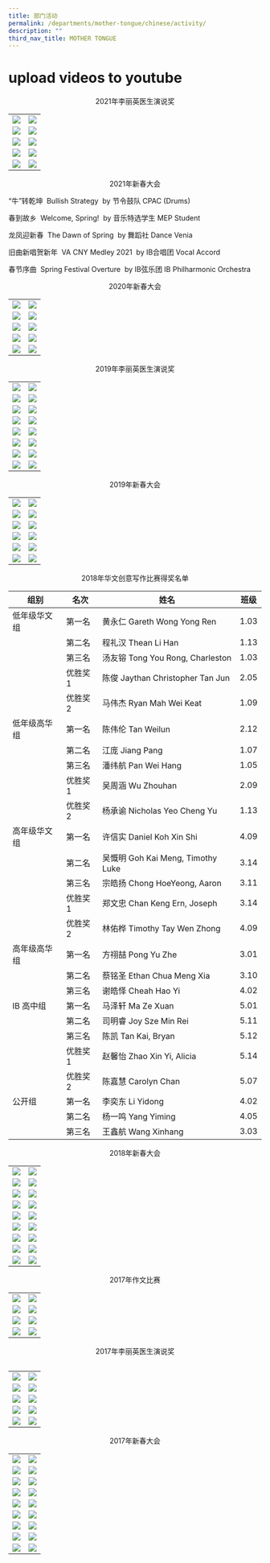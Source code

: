 ```yaml
---
title: 部门活动
permalink: /departments/mother-tongue/chinese/activity/
description: ""
third_nav_title: MOTHER TONGUE
---
```

# upload videos to youtube

<center>2021年李丽英医生演说奖</center>

|   |   |
|---|---|
|  ![](/images/Our%20Departments/Chinese/Activity/2021LLE1-300x200.jpg) |   ![](/images/Our%20Departments/Chinese/Activity/2021LLE2-300x200.jpg)  |
|   ![](/images/Our%20Departments/Chinese/Activity/2021LLE3-300x200.jpg)  |   ![](/images/Our%20Departments/Chinese/Activity/2021LLE4-300x200.jpg)  |
|    ![](/images/Our%20Departments/Chinese/Activity/2021LLE5-300x200.jpg) |   ![](/images/Our%20Departments/Chinese/Activity/2021LLE6-300x200.jpg)  |
|    ![](/images/Our%20Departments/Chinese/Activity/2021LLE7-300x200.jpg) |   ![](/images/Our%20Departments/Chinese/Activity/2021LLE-300x200.jpg)  |
|    ![](/images/Our%20Departments/Chinese/Activity/2021LLE9-300x200.jpg) |   ![](/images/Our%20Departments/Chinese/Activity/2021LLE10-300x200.jpg)  |

<center>2021年新春大会</center>


“牛”转乾坤  Bullish Strategy  by 节令鼓队 CPAC (Drums)

春到故乡  Welcome, Spring!  by 音乐特选学生 MEP Student



龙凤迎新春  The Dawn of Spring  by 舞蹈社 Dance Venia



旧曲新唱贺新年  VA CNY Medley 2021  by IB合唱团 Vocal Accord



春节序曲  Spring Festival Overture  by IB弦乐团 IB Philharmonic Orchestra


<center>2020年新春大会</center>

|   |   |
|---|---|
| ![](/images/Our%20Departments/Chinese/Activity/5-300x200.jpg)  |  ![](/images/Our%20Departments/Chinese/Activity/2-300x200.jpg)   |
| ![](/images/Our%20Departments/Chinese/Activity/3-300x200.jpg)  |  ![](/images/Our%20Departments/Chinese/Activity/1-300x200.jpg)   |
| ![](/images/Our%20Departments/Chinese/Activity/6-300x200.jpg)  |  ![](/images/Our%20Departments/Chinese/Activity/7-300x200.jpg)   |
| ![](/images/Our%20Departments/Chinese/Activity/8-300x214.jpg)  |  ![](/images/Our%20Departments/Chinese/Activity/9-300x200.jpg)   |
| ![](/images/Our%20Departments/Chinese/Activity/10-300x200.jpg)  |  ![](/images/Our%20Departments/Chinese/Activity/4-300x200.jpg)   |

<center>2019年李丽英医生演说奖</center>


|   |   |
|---|---|
| ![](/images/Our%20Departments/Chinese/Activity/2019-LLE-1-300x200.jpg)  | ![](/images/Our%20Departments/Chinese/Activity/2019-LLE-2-300x200.jpg)   |
| ![](/images/Our%20Departments/Chinese/Activity/2019-LLE-3-300x200.jpg)  | ![](/images/Our%20Departments/Chinese/Activity/2019-LLE-4-300x234.jpg)   |
| ![](/images/Our%20Departments/Chinese/Activity/2019-LLE-5-300x200.jpg)  | ![](/images/Our%20Departments/Chinese/Activity/2019-LLE-6-300x200.jpg)   |
| ![](/images/Our%20Departments/Chinese/Activity/2019-LLE-7-300x200.jpg)  | ![](/images/Our%20Departments/Chinese/Activity/2019-LLE-8-300x200.jpg)   |
| ![](/images/Our%20Departments/Chinese/Activity/2019-LLE-9-300x200.jpg)  | ![](/images/Our%20Departments/Chinese/Activity/2019-LLE-10-300x200.jpg)   |
| ![](/images/Our%20Departments/Chinese/Activity/2019-LLE-11-300x200.jpg)  | ![](/images/Our%20Departments/Chinese/Activity/2019-LLE-12-300x200.jpg)   |
| ![](/images/Our%20Departments/Chinese/Activity/2019-LLE-13-300x200.jpg)  | ![](/images/Our%20Departments/Chinese/Activity/2019-LLE-14-300x200.jpg)   |
| ![](/images/Our%20Departments/Chinese/Activity/2019-LLE-15-300x200.jpg)  | ![](/images/Our%20Departments/Chinese/Activity/2019-LLE-16-300x200.jpg)   |

<center>2019年新春大会</center>


|   |   |
|---|---|
|  ![](/images/Our%20Departments/Chinese/Activity/2019-CNY10-300x200.jpg) |   ![](/images/Our%20Departments/Chinese/Activity/2019-CNY2-300x200.jpg)   |
|  ![](/images/Our%20Departments/Chinese/Activity/2019-CNY1-300x200.jpg) |   ![](/images/Our%20Departments/Chinese/Activity/2019-CNY3-300x200.jpg)   |
|  ![](/images/Our%20Departments/Chinese/Activity/2019-CNY9-300x200.jpg) |   ![](/images/Our%20Departments/Chinese/Activity/2019-CNY4-300x200.jpg)   |
|  ![](/images/Our%20Departments/Chinese/Activity/2019-CNY5-300x200.jpg) |   ![](/images/Our%20Departments/Chinese/Activity/2019-CNY6-300x200.jpg)   |
|  ![](/images/Our%20Departments/Chinese/Activity/2019-CNY7-300x200.jpg) |   ![](/images/Our%20Departments/Chinese/Activity/2019-CNY8-300x200.jpg)   |
|  ![](/images/Our%20Departments/Chinese/Activity/2019-CNY11-300x200.jpg) |   ![](/images/Our%20Departments/Chinese/Activity/2019-CNY12-300x200.jpg)   |




<center>2018年华文创意写作比赛得奖名单</center>

| 组别         | 名次    | 姓名                              | 班级 |
|--------------|---------|----------|------|
| 低年级华文组 | 第一名  | 黄永仁 Gareth Wong Yong Ren       | 1.03 |
|              | 第二名  | 程礼汉 Thean Li Han               | 1.13 |
|              | 第三名  | 汤友镕 Tong You Rong, Charleston  | 1.03 |
|              | 优胜奖1 | 陈俊 Jaythan Christopher Tan Jun  | 2.05 |
|              | 优胜奖2 | 马伟杰 Ryan Mah Wei Keat          | 1.09 |
| 低年级高华组 | 第一名  | 陈伟伦 Tan Weilun                 | 2.12 |
|              | 第二名  | 江庞 Jiang Pang                   | 1.07 |
|              | 第三名  | 潘纬航 Pan Wei Hang               | 1.05 |
|              | 优胜奖1 | 吴周涵 Wu Zhouhan                 | 2.09 |
|              | 优胜奖2 | 杨承谕 Nicholas Yeo Cheng Yu      | 1.13 |
| 高年级华文组 | 第一名  | 许信实 Daniel Koh Xin Shi         | 4.09 |
|              | 第二名  | 吴慨明 Goh Kai Meng, Timothy Luke | 3.14 |
|              | 第三名  | 宗皓扬 Chong HoeYeong, Aaron      | 3.11 |
|              | 优胜奖1 | 郑文忠 Chan Keng Ern, Joseph      | 3.14 |
|              | 优胜奖2 | 林佑桦 Timothy Tay Wen Zhong      | 4.09 |
| 高年级高华组 | 第一名  | 方祤喆 Pong Yu Zhe                | 3.01 |
|              | 第二名  | 蔡铭圣 Ethan Chua Meng Xia        | 3.10 |
|              | 第三名  | 谢皓怿 Cheah Hao Yi               | 4.02 |
| IB 高中组    | 第一名  | 马泽轩 Ma Ze Xuan                 | 5.01 |
|              | 第二名  | 司明睿 Joy Sze Min Rei            | 5.11 |
|              | 第三名  | 陈凯 Tan Kai, Bryan               | 5.12 |
|              | 优胜奖1 | 赵馨怡 Zhao Xin Yi, Alicia        | 5.14 |
|              | 优胜奖2 | 陈嘉慧 Carolyn Chan               | 5.07 |
| 公开组       | 第一名  | 李奕东 Li Yidong                  | 4.02 |
|              | 第二名  | 杨一鸣 Yang Yiming                | 4.05 |
|              | 第三名  | 王鑫航 Wang Xinhang               | 3.03 |

<center>2018年新春大会</center>

|   |   |
|---|---|
|  ![](/images/Our%20Departments/Chinese/Activity/2018-CNY-1-300x200.jpg) |  ![](/images/Our%20Departments/Chinese/Activity/2018-CNY-2-300x200.jpg)  |
|  ![](/images/Our%20Departments/Chinese/Activity/2018-CNY-3-300x199.jpg) |  ![](/images/Our%20Departments/Chinese/Activity/2018-CNY-4-300x200.jpg)  |
|  ![](/images/Our%20Departments/Chinese/Activity/2018-CNY-5-300x200.jpg) |  ![](/images/Our%20Departments/Chinese/Activity/2018-CNY-6-300x199.jpg)  |
|  ![](/images/Our%20Departments/Chinese/Activity/2018-CNY-7-300x200.jpg) |  ![](/images/Our%20Departments/Chinese/Activity/2018-CNY-8-300x200.jpg)  |
|  ![](/images/Our%20Departments/Chinese/Activity/2018-CNY-9-300x199.jpg) |  ![](/images/Our%20Departments/Chinese/Activity/2018-CNY-10-300x200.jpg)  |
|  ![](/images/Our%20Departments/Chinese/Activity/2018-CNY-11-300x192.jpg) |  ![](/images/Our%20Departments/Chinese/Activity/2018-CNY-12-300x218.jpg)  |
|  ![](/images/Our%20Departments/Chinese/Activity/2018-CNY-13-300x199.jpg) |  ![](/images/Our%20Departments/Chinese/Activity/2018-CNY-14-300x199.jpg)  |
|  ![](/images/Our%20Departments/Chinese/Activity/2018-CNY-15-300x200.jpg) |  ![](/images/Our%20Departments/Chinese/Activity/2018-CNY-16-300x200.jpg)  |
|  ![](/images/Our%20Departments/Chinese/Activity/2018-CNY-17-300x200.jpg) |  ![](/images/Our%20Departments/Chinese/Activity/2018-CNY-18-300x200.jpg)  |

<center>2017年作文比赛</center>


|   |   |
|---|---|
| ![](/images/Our%20Departments/Chinese/Activity/2017zuowen1-300x200.jpg)  |  ![](/images/Our%20Departments/Chinese/Activity/2017zuowen2-300x200.jpg)   |
|  ![](/images/Our%20Departments/Chinese/Activity/2017zuowen3-300x200.jpg)   | ![](/images/Our%20Departments/Chinese/Activity/2017zuowen4-300x200.jpg)    |
|  ![](/images/Our%20Departments/Chinese/Activity/2017zuowen5-300x200.jpg)   | ![](/images/Our%20Departments/Chinese/Activity/2017zuowen6-300x225.jpg)    |
|  ![](/images/Our%20Departments/Chinese/Activity/2017zuowen7-300x225.jpg)   | ![](/images/Our%20Departments/Chinese/Activity/2017zuowen8-300x225.jpg)    |


<center>2017年李丽英医生演说奖</center>

<a href=""> <img src=""></a>

|   |   |
|---|---|
|  <a href="/images/Our%20Departments/Chinese/Activity/2017LLE1-1-300x200.jpg"> <img src="/images/Our%20Departments/Chinese/Activity/2017LLE1-1-300x200.jpg"></a> |   <a href="/images/Our%20Departments/Chinese/Activity/2017LLE2-1-300x200.jpg"> <img src="/images/Our%20Departments/Chinese/Activity/2017LLE2-1-300x200.jpg"></a>   |
|  <a href="/images/Our%20Departments/Chinese/Activity/2017LLE3-1-300x200.jpg"> <img src="/images/Our%20Departments/Chinese/Activity/2017LLE3-1-300x200.jpg"></a> |   <a href="/images/Our%20Departments/Chinese/Activity/2017LLE4-1-300x200.jpg"> <img src="/images/Our%20Departments/Chinese/Activity/2017LLE4-1-300x200.jpg"></a>   |
|  <a href="/images/Our%20Departments/Chinese/Activity/2017LLE5-1-300x200.jpg"> <img src="/images/Our%20Departments/Chinese/Activity/2017LLE5-1-300x200.jpg"></a> |   <a href="/images/Our%20Departments/Chinese/Activity/2017LLE6-1-300x200.jpg"> <img src="/images/Our%20Departments/Chinese/Activity/2017LLE6-1-300x200.jpg"></a>   |
|  <a href="/images/Our%20Departments/Chinese/Activity/2017LLE7-1-300x200.jpg"> <img src="/images/Our%20Departments/Chinese/Activity/2017LLE7-1-300x200.jpg"></a> |   <a href="/images/Our%20Departments/Chinese/Activity/2017LLE8-1-300x200.jpg"> <img src="/images/Our%20Departments/Chinese/Activity/2017LLE8-1-300x200.jpg"></a>   |
|  <a href="/images/Our%20Departments/Chinese/Activity/2017LLE9-1-300x200.jpg"> <img src="/images/Our%20Departments/Chinese/Activity/2017LLE9-1-300x200.jpg"></a> |   <a href="/images/Our%20Departments/Chinese/Activity/2017LLE10-1-300x200.jpg"> <img src="/images/Our%20Departments/Chinese/Activity/2017LLE10-1-300x200.jpg"></a>   |

<center>2017年新春大会</center>

|   |   |
|---|---|
| <a href="/images/Our%20Departments/Chinese/Activity/2017CNY1-300x199.jpg"> <img src="/images/Our%20Departments/Chinese/Activity/2017CNY1-300x199.jpg"></a>  | <a href="/images/Our%20Departments/Chinese/Activity/2017CNY1b-300x200.jpg"> <img src="/images/Our%20Departments/Chinese/Activity/2017CNY1b-300x200.jpg"></a>  |
| <a href="/images/Our%20Departments/Chinese/Activity/2017CNY1c-300x200.jpg"> <img src="/images/Our%20Departments/Chinese/Activity/2017CNY1c-300x200.jpg"></a>  | <a href="/images/Our%20Departments/Chinese/Activity/2017CNY2-300x200.jpg"> <img src="/images/Our%20Departments/Chinese/Activity/2017CNY2-300x200.jpg"></a>  |
| <a href="/images/Our%20Departments/Chinese/Activity/2017CNY3-300x200.jpg"> <img src="/images/Our%20Departments/Chinese/Activity/2017CNY3-300x200.jpg"></a>  | <a href="/images/Our%20Departments/Chinese/Activity/2017CNY4-300x199.jpg"> <img src="/images/Our%20Departments/Chinese/Activity/2017CNY4-300x199.jpg"></a>  |
| <a href="/images/Our%20Departments/Chinese/Activity/2017CNY5-300x200.jpg"> <img src="/images/Our%20Departments/Chinese/Activity/2017CNY5-300x200.jpg"></a>  | <a href="/images/Our%20Departments/Chinese/Activity/2017CNY6-300x199.jpg"> <img src="/images/Our%20Departments/Chinese/Activity/2017CNY6-300x199.jpg"></a>  |
| <a href="/images/Our%20Departments/Chinese/Activity/2017CNY7-300x199.jpg"> <img src="/images/Our%20Departments/Chinese/Activity/2017CNY7-300x199.jpg"></a>  | <a href="/images/Our%20Departments/Chinese/Activity/2017CNY8-300x200.jpg"> <img src="/images/Our%20Departments/Chinese/Activity/2017CNY8-300x200.jpg"></a>  |
| <a href="/images/Our%20Departments/Chinese/Activity/2017CNY9-300x200.jpg"> <img src="/images/Our%20Departments/Chinese/Activity/2017CNY9-300x200.jpg"></a>  | <a href="/images/Our%20Departments/Chinese/Activity/2017CNY10-300x200.jpg"> <img src="/images/Our%20Departments/Chinese/Activity/2017CNY10-300x200.jpg"></a>  |
| <a href="/images/Our%20Departments/Chinese/Activity/2017CNY11-300x200.jpg"> <img src="/images/Our%20Departments/Chinese/Activity/2017CNY11-300x200.jpg"></a>  | <a href="/images/Our%20Departments/Chinese/Activity/2017CNY12-300x200.jpg"> <img src="/images/Our%20Departments/Chinese/Activity/2017CNY12-300x200.jpg"></a>  |
| <a href="/images/Our%20Departments/Chinese/Activity/2017CNY13-300x200.jpg"> <img src="/images/Our%20Departments/Chinese/Activity/2017CNY13-300x200.jpg"></a>  | <a href="/images/Our%20Departments/Chinese/Activity/2017CNY14-300x200.jpg"> <img src="/images/Our%20Departments/Chinese/Activity/2017CNY14-300x200.jpg"></a>  |
| <a href="/images/Our%20Departments/Chinese/Activity/2017CNY13b-300x200.jpg"> <img src="/images/Our%20Departments/Chinese/Activity/2017CNY13b-300x200.jpg"></a>  | <a href="/images/Our%20Departments/Chinese/Activity/2017CNY14b-300x200.jpg"> <img src="/images/Our%20Departments/Chinese/Activity/2017CNY14b-300x200.jpg"></a>  |